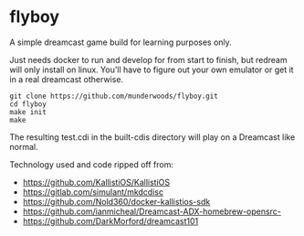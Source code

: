 # flyboy

A simple dreamcast game build for learning purposes only.

Just needs docker to run and develop for from start to finish, but redream will only install on linux. You'll have to figure out your own emulator or get it in a real dreamcast otherwise.

```
git clone https://github.com/munderwoods/flyboy.git
cd flyboy
make init
make

```

The resulting test.cdi in the built-cdis directory will play on a Dreamcast like normal.

Technology used and code ripped off from:

* https://github.com/KallistiOS/KallistiOS
* https://gitlab.com/simulant/mkdcdisc
* https://github.com/Nold360/docker-kallistios-sdk
* https://github.com/ianmicheal/Dreamcast-ADX-homebrew-opensrc-
* https://github.com/DarkMorford/dreamcast101
